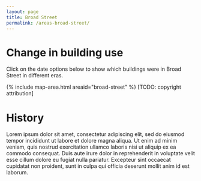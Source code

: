```yaml
---
layout: page
title: Broad Street
permalink: /areas-broad-street/
---
```




# Change in building use

Click on the date options below to show which buildings were in Broad Street in different eras.

{% include map-area.html areaid="broad-street" %}
[TODO: copyright attribution]

# History

Lorem ipsum dolor sit amet, consectetur adipiscing elit, sed do eiusmod tempor incididunt ut labore et dolore magna aliqua. Ut enim ad minim veniam, quis nostrud exercitation ullamco laboris nisi ut aliquip ex ea commodo consequat. Duis aute irure dolor in reprehenderit in voluptate velit esse cillum dolore eu fugiat nulla pariatur. Excepteur sint occaecat cupidatat non proident, sunt in culpa qui officia deserunt mollit anim id est laborum.

